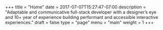 +++
title = "Home"
date = 2017-07-07T15:27:47-07:00
description = "Adaptable and communicative full-stack developer with a designer’s eye and 10+ year of experience building performant and accessible interactive experiences."
draft = false
type = "page"
menu = "main"
weight = 1
+++





